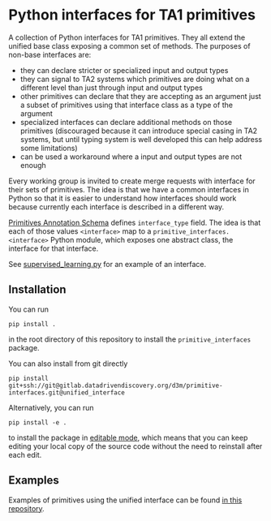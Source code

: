 # Python interfaces for TA1 primitives

A collection of Python interfaces for TA1 primitives. They all extend the unified base class
exposing a common set of methods. The purposes of non-base interfaces are:

* they can declare stricter or specialized input and output types
* they can signal to TA2 systems which primitives are doing what on a different level
  than just through input and output types
* other primitives can declare that they are accepting as an argument just a subset
  of primitives using that interface class as a type of the argument
* specialized interfaces can declare additional methods on those primitives (discouraged
  because it can introduce special casing in TA2 systems, but until typing system is
  well developed this can help address some limitations)
* can be used a workaround where a input and output types are not enough

Every working group is invited to create merge requests with interface
for their sets of primitives. The idea is that we have a common interfaces in
Python so that it is easier to understand how interfaces should work because
currently each interface is described in a different way.

[Primitives Annotation Schema](https://datadrivendiscovery.org/wiki/display/gov/Primitives+Annotation+Schema)
defines `interface_type` field. The idea is that each of those values `<interface>` map to
a `primitive_interfaces.<interface>` Python module, which exposes one abstract class, the interface for that
interface.

See [supervised_learning.py](https://gitlab.datadrivendiscovery.org/berkeley/primitives-interfaces/blob/unified_interface/primitive_interfaces/supervised_learning.py)
for an example of an interface.

## Installation

You can run
```
pip install .
```
in the root directory of this repository to install the `primitive_interfaces` package.

You can also install from git directly
```
pip install git+ssh://git@gitlab.datadrivendiscovery.org/d3m/primitive-interfaces.git@unified_interface
```

Alternatively, you can run
```
pip install -e .
```
to install the package in [editable mode](https://setuptools.readthedocs.io/en/latest/setuptools.html#development-mode), which means that you can keep editing
your local copy of the source code without the need to reinstall after each edit.

## Examples

Examples of primitives using the unified interface can be found
[in this repository](https://gitlab.datadrivendiscovery.org/d3m/primitive-examples).
